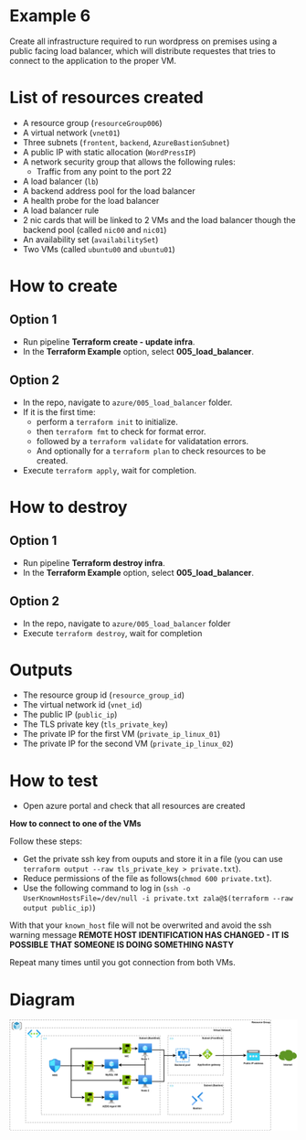 # Example 6

Create all infrastructure required to run wordpress on premises using a public
facing load balancer, which will distribute requestes that tries to connect to
the application to the proper VM.

# List of resources created

* A resource group (`resourceGroup006`)
* A virtual network (`vnet01`)
* Three subnets (`frontent`, `backend`, `AzureBastionSubnet`)
* A public IP with static allocation (`WordPressIP`)
* A network security group that allows the following rules:
  * Traffic from any point to the port 22
* A load balancer (`lb`)
* A backend address pool for the load balancer
* A health probe for the load balancer
* A load balancer rule
* 2 nic cards that will be linked to 2 VMs and the load balancer though the
  backend pool (called `nic00` and `nic01`)
* An availability set (`availabilitySet`)
* Two VMs (called `ubuntu00` and `ubuntu01`)

# How to create

## Option 1

* Run pipeline **Terraform create - update infra**.
* In the **Terraform Example** option, select **005_load_balancer**.

## Option 2

* In the repo, navigate to `azure/005_load_balancer` folder.
* If it is the first time:
  * perform a `terraform init` to initialize.
  * then `terraform fmt` to check for format error.
  * followed by a `terraform validate` for validatation errors.
  * And optionally for a `terraform plan` to check resources to be created.
* Execute `terraform apply`, wait for completion.

# How to destroy

## Option 1

* Run pipeline **Terraform destroy infra**.
* In the **Terraform Example** option, select **005_load_balancer**.

## Option 2

* In the repo, navigate to `azure/005_load_balancer` folder
* Execute `terraform destroy`, wait for completion

# Outputs

* The resource group id (`resource_group_id`)
* The virtual network id (`vnet_id`)
* The public IP (`public_ip`)
* The TLS private key (`tls_private_key`)
* The private IP for the first VM (`private_ip_linux_01`)
* The private IP for the second VM (`private_ip_linux_02`)

# How to test

* Open azure portal and check that all resources are created

**How to connect to one of the VMs**

Follow these steps:

* Get the private ssh key from ouputs and store it in a file (you can use
  `terraform output --raw tls_private_key > private.txt`).
* Reduce permissions of the file as follows(`chmod 600 private.txt`).
* Use the following command to log in (`ssh -o UserKnownHostsFile=/dev/null -i
  private.txt zala@$(terraform --raw output public_ip)`)

With that your `known_host` file will not be overwrited and avoid the ssh warning
message **REMOTE HOST IDENTIFICATION HAS CHANGED - IT IS POSSIBLE THAT SOMEONE
IS DOING SOMETHING NASTY**

Repeat many times until you got connection from both VMs.

# Diagram

![Diagram Exercise 6](/images/Exercise_006.svg)
